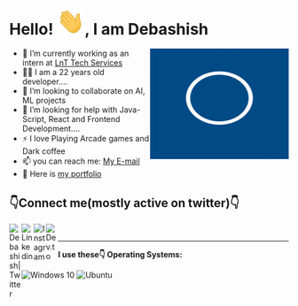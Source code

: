 # Hello! <img src="https://github.com/debasish2110/debasish2110/blob/master/wave.gif" width="50px">, I am Debashish 
<img align="right" src="https://github.com/99004351-Debashish/99004351-Debashish/blob/main/ltts%20gif.gif" height="200" width="250" height="auto" />

- 🔭 I’m currently working as an intern at [LnT Tech Services](https://www.ltts.com/)
- 👨‍💻 I am a 22 years old developer....
- 👯 I’m looking to collaborate on AI, ML projects
- 🤔 I’m looking for help with Java-Script, React and Frontend Development....
- ⚡  I love Playing Arcade games and Dark coffee
- 📫 you can reach me: [My E-mail](mailto:debashish.dash@ltts.com)
- 📙 Here is [my portfolio](https://debashishdash.herokuapp.com/)

## 👇Connect me(mostly active on twitter)👇

<a href="https://twitter.com/Debashish2110">
  <img align="left" alt="Debashish| Twitter" width="22px" src="https://cdn.jsdelivr.net/npm/simple-icons@v3/icons/twitter.svg?&logoColor=white" />
</a>
<a href="https://www.linkedin.com/in/debashish98/">
  <img align="left" alt="Linkedin" width="22px" src="https://cdn.jsdelivr.net/npm/simple-icons@v3/icons/linkedin.svg" />
</a>
<a href="https://www.instagram.com/_da_wanderlust_/">
  <img align="left" alt="Instagram" width="22px" src="https://cdn.jsdelivr.net/npm/simple-icons@v3/icons/instagram.svg" />
</a>
<a href="https://dev.to/debasish2110">
  <img align="left" alt="Dev.to" src="https://d2fltix0v2e0sb.cloudfront.net/dev-badge.svg" alt="Debashish's DEV Profile" width="22">
</a>
<br>

-----

**I use these👇 Operating Systems:**

<img alt="Windows 10" src="https://img.shields.io/badge/Windows-0078D6?style=for-the-badge&logo=windows&logoColor=white" /> <img alt="Ubuntu" src="https://img.shields.io/badge/Ubuntu-E95420?style=for-the-badge&logo=ubuntu&logoColor=white" />
<!--
**99004351-Debashish/99004351-Debashish** is a ✨ _special_ ✨ repository because its `README.md` (this file) appears on your GitHub profile.

Here are some ideas to get you started:

- 🔭 I’m currently working on ...
- 🌱 I’m currently learning ...
- 👯 I’m looking to collaborate on ...
- 🤔 I’m looking for help with ...
- 💬 Ask me about ...
- 📫 How to reach me: ...
- 😄 Pronouns: ...
- ⚡ Fun fact: ...
-->
